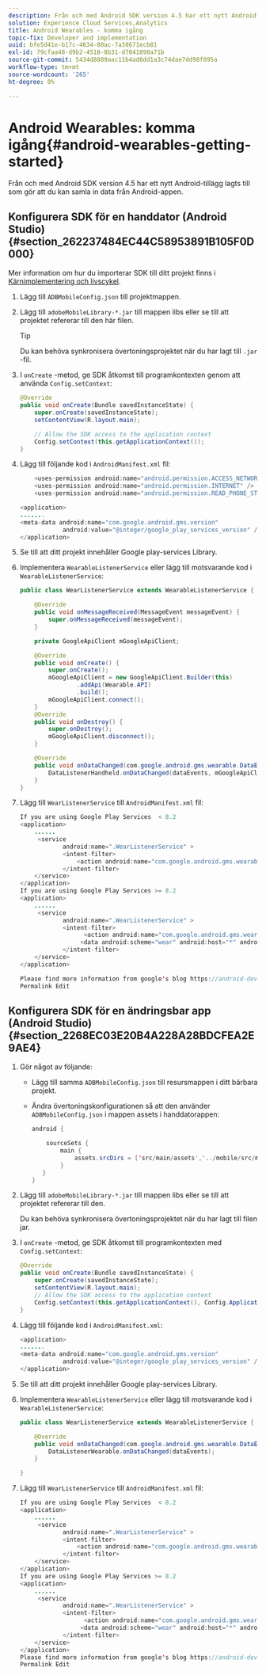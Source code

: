 ```yaml
---
description: Från och med Android SDK version 4.5 har ett nytt Android-tillägg lagts till som gör att du kan samla in data från Android-appen.
solution: Experience Cloud Services,Analytics
title: Android Wearables - komma igång
topic-fix: Developer and implementation
uuid: bfe5d41e-b17c-4634-80ac-7a38671ecb81
exl-id: 79cfaa48-d9b2-4518-8b31-d7041898a71b
source-git-commit: 5434d8809aac11b4ad6dd1a3c74dae7dd98f095a
workflow-type: tm+mt
source-wordcount: '265'
ht-degree: 0%

---
```


# Android Wearables: komma igång{#android-wearables-getting-started}

Från och med Android SDK version 4.5 har ett nytt Android-tillägg lagts till som gör att du kan samla in data från Android-appen.

## Konfigurera SDK för en handdator (Android Studio) {#section_262237484EC44C58953891B105F0D000}

Mer information om hur du importerar SDK till ditt projekt finns i [Kärnimplementering och livscykel](/help/android/getting-started/dev-qs.md).

1. Lägg till `ADBMobileConfig.json` till projektmappen.
1. Lägg till `adobeMobileLibrary-*.jar` till mappen libs eller se till att projektet refererar till den här filen.

   >[!TIP]
   >
   >Du kan behöva synkronisera övertoningsprojektet när du har lagt till `.jar` -fil.

1. I `onCreate` -metod, ge SDK åtkomst till programkontexten genom att använda `Config.setContext`:

   ```java
   @Override 
   public void onCreate(Bundle savedInstanceState) { 
       super.onCreate(savedInstanceState); 
       setContentView(R.layout.main); 
   
       // Allow the SDK access to the application context 
       Config.setContext(this.getApplicationContext()); 
   }
   ```

1. Lägg till följande kod i `AndroidManifest.xml` fil:

   ```java
       <uses-permission android:name="android.permission.ACCESS_NETWORK_STATE" /> 
       <uses-permission android:name="android.permission.INTERNET" /> 
       <uses-permission android:name="android.permission.READ_PHONE_STATE" /> 
   
   <application> 
   ....... 
   <meta-data android:name="com.google.android.gms.version" 
               android:value="@integer/google_play_services_version" /> 
   </application>
   ```

1. Se till att ditt projekt innehåller Google play-services Library.
1. Implementera `WearableListenerService` eller lägg till motsvarande kod i `WearableListenerService`:

   ```java
   public class WearListenerService extends WearableListenerService { 
   
       @Override 
       public void onMessageReceived(MessageEvent messageEvent) { 
           super.onMessageReceived(messageEvent); 
       } 
   
       private GoogleApiClient mGoogleApiClient; 
   
       @Override 
       public void onCreate() { 
           super.onCreate(); 
           mGoogleApiClient = new GoogleApiClient.Builder(this) 
                   .addApi(Wearable.API) 
                   .build(); 
           mGoogleApiClient.connect(); 
       } 
       @Override 
       public void onDestroy() { 
           super.onDestroy(); 
           mGoogleApiClient.disconnect(); 
       } 
   
       @Override 
       public void onDataChanged(com.google.android.gms.wearable.DataEventBuffer dataEvents) { 
           DataListenerHandheld.onDataChanged(dataEvents, mGoogleApiClient, this); 
       } 
   }
   ```

1. Lägg till `WearListenerService` till `AndroidManifest.xml` fil:

   ```java
   If you are using Google Play Services  < 8.2 
   <application> 
       ...... 
        <service 
               android:name=".WearListenerService" > 
               <intent-filter> 
                   <action android:name="com.google.android.gms.wearable.BIND_LISTENER" /> 
               </intent-filter> 
       </service> 
   </application> 
   If you are using Google Play Services >= 8.2 
   <application> 
       ...... 
        <service 
               android:name=".WearListenerService" > 
               <intent-filter> 
                     <action android:name="com.google.android.gms.wearable.DATA_CHANGED" /> 
                    <data android:scheme="wear" android:host="*" android:pathPrefix="/abdmobile" /> 
               </intent-filter> 
       </service> 
   </application> 
   
   Please find more information from google's blog https://android-developers.googleblog.com/2016/04/deprecation-of-bindlistener.html. 
   Permalink Edit
   ```

## Konfigurera SDK för en ändringsbar app (Android Studio) {#section_2268EC03E20B4A228A28BDCFEA2E9AE4}

1. Gör något av följande:

   * Lägg till samma `ADBMobileConfig.json` till resursmappen i ditt bärbara projekt.
   * Ändra övertoningskonfigurationen så att den använder  `ADBMobileConfig.json` i mappen assets i handdatorappen:

      ```java
      android { 
      
          sourceSets { 
              main { 
                  assets.srcDirs = ['src/main/assets','../mobile/src/main/assets'] 
              } 
         } 
      }
      ```

1. Lägg till `adobeMobileLibrary-*.jar` till mappen libs eller se till att projektet refererar till den.

   Du kan behöva synkronisera övertoningsprojektet när du har lagt till filen jar.

1. I `onCreate` -metod, ge SDK åtkomst till programkontexten med `Config.setContext`:

   ```java
   @Override 
   public void onCreate(Bundle savedInstanceState) { 
       super.onCreate(savedInstanceState); 
       setContentView(R.layout.main);      
       // Allow the SDK access to the application context 
       Config.setContext(this.getApplicationContext(), Config.ApplicationType.APPLICATION_TYPE_WEARABLE); 
   }
   ```

1. Lägg till följande kod i `AndroidManifest.xml`:

   ```java
   <application> 
   ....... 
   <meta-data android:name="com.google.android.gms.version" 
               android:value="@integer/google_play_services_version" /> 
   </application>
   ```

1. Se till att ditt projekt innehåller Google play-services Library.
1. Implementera `WearableListenerService` eller lägg till motsvarande kod i `WearableListenerService`:

   ```java
   public class WearListenerService extends WearableListenerService { 
   
       @Override 
       public void onDataChanged(com.google.android.gms.wearable.DataEventBuffer dataEvents) { 
           DataListenerWearable.onDataChanged(dataEvents); 
       } 
   
   }
   ```

1. Lägg till `WearListenerService` till `AndroidManifest.xml` fil:

   ```java
   If you are using Google Play Services  < 8.2 
   <application> 
       ...... 
        <service 
               android:name=".WearListenerService" > 
               <intent-filter> 
                   <action android:name="com.google.android.gms.wearable.BIND_LISTENER" /> 
               </intent-filter> 
       </service> 
   </application> 
   If you are using Google Play Services >= 8.2 
   <application> 
       ...... 
        <service 
               android:name=".WearListenerService" > 
               <intent-filter> 
                     <action android:name="com.google.android.gms.wearable.DATA_CHANGED" /> 
                    <data android:scheme="wear" android:host="*" android:pathPrefix="/abdmobile" /> 
               </intent-filter> 
       </service> 
   </application> 
   Please find more information from google's blog https://android-developers.googleblog.com/2016/04/deprecation-of-bindlistener.html. 
   Permalink Edit
   ```
